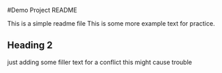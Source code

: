 #Demo Project README

This is a simple readme file
This is some more example text for practice.

## Heading 2 

just adding some filler text for a conflict this might cause trouble 
